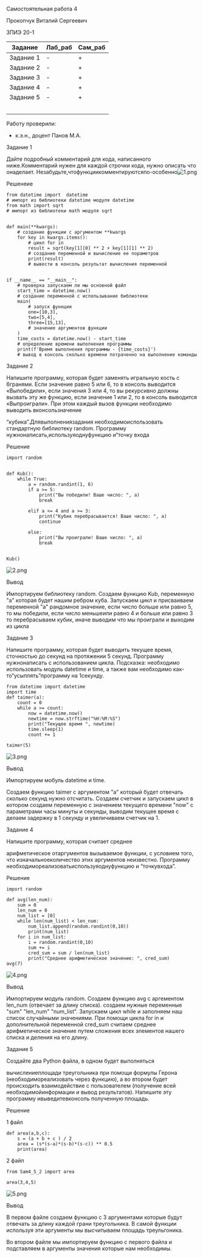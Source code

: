 Самостоятельная работа 4


Прокопчук Виталий Сергеевич

ЗПИЭ 20-1


| Задание   | Лаб_раб | Сам_раб |
| ------------------ | --------------- | --------------- |
| Задание 1 | -             | +             |
| Задание 2 | -             | +             |
| Задание 3 | -             | +             |
| Задание 4 | -             | +             |
| Задание 5 | -             | +             |
|                  |               |               |
|                  |               |               |
|                  |               |               |
|                  |               |               |
|                  |               |               |

Работу проверили:

* к.э.н., доцент Панов М.А.

Задание 1

Дайте
подробный комментарий для кода, написанного ниже.Комментарий нужен для каждой строчки кода, нужно описать что онаделает.
Незабудьте,чтофункциикомментируютсяпо-особенно![1.png](./assets/%D0%B7%D0%B0%D0%B4%D0%B0%D0%BD%D0%B8%D0%B51.png)

Решенеие

```
from datetime import  datetime
# импорт из библиотеки datetime модуля datetime
from math import sqrt
# импорт из библиотеки math модуля sqrt


def main(**kwargs):
    # создание функции с аргументом **kwargs
    for key in kwargs.items():
        # цикл for in
        result = sqrt(key[1][0] ** 2 + key[1][1] ** 2)
        # создание переменной и вычисление ее пораметров
        print(result)
        # вывести в консоль результат вычисления переменной


if __name__ == "__main__":
    # проверка запускаем ли мы основной файл
    start_time = datetime.now()
    # создание переменной с использывание библиотеки
    main(
        # запуск функции
        one=[10,3],
        two=[5,4],
        three=[15,13],
        # значение аргументов функции
    )
    time_costs = datetime.now() - start_time
    # определение времени выполнения программы
    print(f'Время выполнения программы - {time_costs}')
    # вывод в консоль сколько времени потраченно на выполнение команды
```

Задание 2

Напишите программу, которая будет заменять игральную кость с 6гранями. Если значение равно 5 или 6, то в консоль выводится «Выпобедили», если значения 3 или 4, то вы рекурсивно должны вызвать эту же функцию, если значение 1 или 2, то в консоль выводится «Выпроиграли». При этом каждый вызов функции необходимо выводить вконсользначение

“кубика”.Длявыполнениязадания необходимоиспользовать стандартную библиотеку random.
Программу нужнонаписать,используяоднуфункцию и“точку
входа

Решение

```
import random


def Kub():
    while True:
        a = random.randint(1, 6)
        if a >= 5:
            print("Вы победили! Ваше число: ", a)
            break

        elif a <= 4 and a >= 3:
            print("Кубик перебрасывается! Ваше число: ", a)
            continue

        else:
            print("Вы проиграли! Ваше число: ", a)
            break


Kub()

```

![2.png](./assets/2.png)

Вывод

Импортируем библиотеку random. Создаем функцию Kub, переменную "а" которая будет нашим ребром куба. Запускаем цикл и присваиваем переменной "а" рандомное значение, если число больше или равно 5, то мы победили, если число меньшеили равно 4 и больше или равно 3 то перебрасываем кубик, иначе выводим что мы проиграли и выходим из цикла

Задание 3

Напишите программу, которая будет выводить текущее
время, сточностью до секунд на
протяжении 5 секунд. Программу нужнонаписать
с использованием цикла. Подсказка: необходимо
использовать модуль datetime и time, а также вам необходимо как-то“усыплять”программу на 1секунду.

```
from datetime import datetime
import time
def taimer(a):
    count = 0
    while a >= count:
        now = datetime.now()
        newtime = now.strftime("%H:%M:%S")
        print("Текущее время ", newtime)
        time.sleep(1)
        count += 1

taimer(5)

```

![3.png](./assets/3.png)

Вывод

Импортируем мобуль datetime и time.

Создаем функцию taimer с аргументом "а" который будет отвечать сколько секунд нужно отсчитать. Создаем счетчик и запускаем цикл в котором создаем переменную с значением текущего времени "now" с параметрами часы минуты и секунды, выводим текущее время с делаем задержку в 1 секунду и увеличиваем счетчик на 1.

Задание 4

Напишите программу, которая считает среднее

арифметическое отаргументов
вызываемое функции, с условием того, что изначальноеколичество этих аргументов неизвестно. Программу необходимореализоватьиспользуяоднуфункцию и “точкувхода”.

Решение

```
import random

def avg(len_num):
    sum = 0
    len_num = 0
    num_list = [0]
    while len(num_list) < len_num:
        num_list.append(random.randint(0,10))
        print(num_list)
    for i in num_list:
        i = random.randint(0,10)
        sum += i
        cred_sum = sum / len(num_list)
        print("Среднее арифметическое значение: ", cred_sum)
avg(7)
```

![4.png](./assets/4.png)

Вывод

Импортируем модуль random. Создаем функцию avg с аргементом len_num (отвечает за длину списка). создаем нужные переменные "sum" "len_num" "num_list". Запускаем цикл while и заполняем наш список случайными значениями. При помощи цикла for in и дополнительной переменной cred_sum считаем среднее арифметическое значение путем сложения всех элементов нашего списка и деления на его длину.

Задание 5

Создайте два Python файла, в одном будет выполняться

вычислениеплощади треугольника при
помощи формулы Герона (необходимореализовать
через функцию), а во втором будет происходить
взаимодействие с пользователем (получение всей необходимойинформации и вывод результатов). Напишите
эту программу ивыведитевконсоль
полученную площадь.

Решение

1 файл

```
def area(a,b,c):
    s = (a + b + c ) / 2
    area = (s*(s-a)*(s-b)*(s-c)) ** 0.5
    print(area)
```

2 файл

```
from Sam4_5_2 import area

area(3,4,5)

```

![5.png](./assets/5.png)

Вывод

В первом файле создаем функцию с 3 аргументами которые будут отвечать за длину каждой грани треугольника. В самой функции используя эти аргументы мы высчитываем площадь треульгоника.

Во втором файле мы импортируем функцию с первого файла и подставляем в аргументы значения которые нам необходимы.
